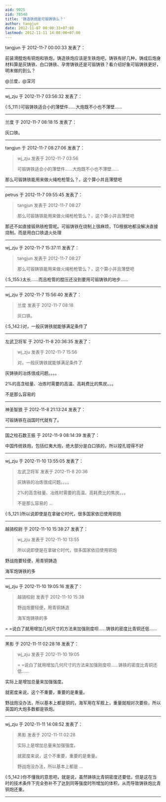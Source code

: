 ```yaml
---
aid: 9025
zid: 78540
title: '铸造铁炮是可锻铸铁么？'
author: tangjun
date: 2012-11-07 00:00:33+07:00
lastmod: 2012-11-11 14:08:00+07:00
---
```


tangjun 于 2012-11-7 00:00:33 发表了：

前装滑膛炮有铜炮和铁炮，铸造铁炮应该是生铁炮吧，铸铁有好几种，铸成后炮身材料算是灰铸铁、白口铸铁、孕育铸铁还是可锻铸铁？看介绍好象可锻铸铁更好，明末做的到么？

@兰度，@深河

---------

wj_zju 于 2012-11-7 03:56:32 发表了：

{:5\_111:}可锻铸铁适合小的薄壁件……大炮既不小也不薄壁……

---------

兰度 于 2012-11-7 08:18:15 发表了：

灰口铁。

---------

tangjun 于 2012-11-7 08:27:06 发表了：

> wj\_zju 发表于 2012-11-7 03:56
> 
> 可锻铸铁适合小的薄壁件……大炮既不小也不薄壁……



那么可锻铸铁能用来做火绳枪枪管么？，这个算小并且薄壁吧

---------

petrus 于 2012-11-7 09:55:45 发表了：

> tangjun 发表于 2012-11-7 08:27
> 
> 那么可锻铸铁能用来做火绳枪枪管么？，这个算小并且薄壁吧



那还不如直接锻熟铁枪管呢。可锻铸铁在烧制上很麻烦，TG根据地都没解决直接烧制，而是用白口铁退火处理

---------

wj_zju 于 2012-11-7 15:37:11 发表了：

> tangjun 发表于 2012-11-7 08:27
> 
> 那么可锻铸铁能用来做火绳枪枪管么？，这个算小并且薄壁吧



{:5\_155:}太长……而且枪管的膛压还没到要用可锻铸铁的地步……

---------

wj_zju 于 2012-11-7 15:56:40 发表了：

> 兰度 发表于 2012-11-7 08:18
> 
> 灰口铁。



{:5\_142:}对，一般灰铸铁就能够满足条件了

---------

左武卫将军 于 2012-11-8 20:36:35 发表了：

> wj\_zju 发表于 2012-11-7 15:56
> 
> 对，一般灰铸铁就能够满足条件了



灰铸铁的冶炼很成问题。。。。

2%的高含硅量、冶炼时需要的高温、高耗费比的焦炭。。。

不是那么容易的

---------

神圣智狼 于 2012-11-8 21:13:24 发表了：

可锻铸铁在战国时代就有了。

---------

国之柱石数王振 于 2012-11-9 08:14:39 发表了：

中国传统铁炮，包括红夷大炮，绝大部分是白口铁的，所以镗孔镗得不好

---------

wj_zju 于 2012-11-10 13:55:05 发表了：

> 左武卫将军 发表于 2012-11-8 20:36
> 
> 灰铸铁的冶炼很成问题。。。。
> 
> 2%的高含硅量、冶炼时需要的高温、高耗费比的焦炭。。。
> 
> 不是那么容易的 ...



{:5\_121:}所以说即使是在拿破仑时代，很多国家依旧使用铜炮

---------

越骑校尉 于 2012-11-10 15:38:27 发表了：

> wj\_zju 发表于 2012-11-10 13:55
> 
> 所以说即使是在拿破仑时代，很多国家依旧使用铜炮



野战炮要轻便，用青铜铸造

海军炮铸铁的多

---------

wj_zju 于 2012-11-10 19:05:16 发表了：

> 越骑校尉 发表于 2012-11-10 15:38
> 
> 野战炮要轻便，用青铜铸造
> 
> 海军炮铸铁的多



= =说白了就用增加几何尺寸的方法来加强刚度呗……铸铁的密度比青铜还低……

---------

黑影 于 2012-11-11 02:28:18 发表了：

> wj\_zju 发表于 2012-11-10 19:05
> 
> = =说白了就用增加几何尺寸的方法来加强刚度呗……铸铁的密度比青铜还低……



实际上是增加总量来加强强度。

就密度来说，这个不重要，重要的是重量。

野战炮没办法，所以基本上都是铜的，海军用在军舰上，重量就相对次要些，所以英国的大炮多数都是铁炮。

---------

wj_zju 于 2012-11-11 14:08:52 发表了：

> 黑影 发表于 2012-11-11 02:28
> 
> 实际上是增加总量来加强强度。
> 
> 就密度来说，这个不重要，重要的是重量。
> 
> 野战炮没办法，所以基本上都是 ...



{:5\_142:}你不懂我的意思吧，就是说，虽然铸铁比青铜密度还要低，但是这在当时的技术条件下完全弥补不了达到同等强度时所增加的体积，从而导致铸铁炮比青铜炮还重。

---------

